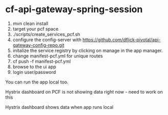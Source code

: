 # cf-api-gateway-spring-session

1. mvn clean install
2. target your pcf space
2. ./scripts/create_services_pcf.sh
2. configure the config-server with https://github.com/dflick-pivotal/api-gateway-config-repo.git
3. initalize the service registry by clicking on manage in the app manager.
4. change manifest-pcf.yml for unique routes
5. cf push -f manifest-pcf.yml
5. browse to the ui app
6. login user/password

You can run the app local too. 

Hystrix dashboard on PCF is not showing data right now - need to work on this

Hystrix dashboard shows data when app runs local

